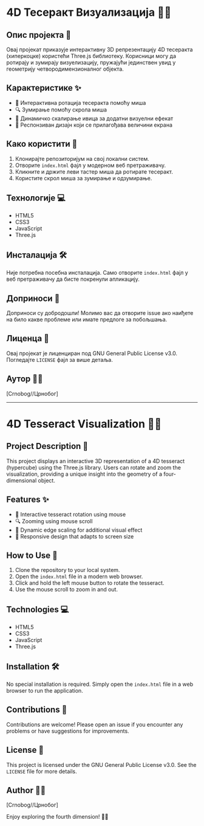 # 4D Тесеракт Визуализација 🔮🧊

## Опис пројекта 📝

Овај пројекат приказује интерактивну 3D репрезентацију 4D тесеракта (хиперкоцке) користећи Three.js библиотеку. Корисници могу да ротирају и зумирају визуелизацију, пружајући јединствен увид у геометрију четвородимензионалног објекта.

## Карактеристике ✨

- 🔄 Интерактивна ротација тесеракта помоћу миша
- 🔍 Зумирање помоћу скрола миша
- 🌈 Динамичко скалирање ивица за додатни визуелни ефекат
- 📱 Респонзиван дизајн који се прилагођава величини екрана

## Како користити 🚀

1. Клонирајте репозиторијум на свој локални систем.
2. Отворите `index.html` фајл у модерном веб претраживачу.
3. Кликните и држите леви тастер миша да ротирате тесеракт.
4. Користите скрол миша за зумирање и одзумирање.

## Технологије 💻

- HTML5
- CSS3
- JavaScript
- Three.js

## Инсталација 🛠️

Није потребна посебна инсталација. Само отворите `index.html` фајл у веб претраживачу да бисте покренули апликацију.

## Доприноси 🤝

Доприноси су добродошли! Молимо вас да отворите issue ако наиђете на било какве проблеме или имате предлоге за побољшања.

## Лиценца 📄

Овај пројекат је лиценциран под GNU General Public License v3.0. Погледајте `LICENSE` фајл за више детаља.

## Аутор 👨‍💻

[Crnobog//Црнобог]

---

# 4D Tesseract Visualization 🔮🧊

## Project Description 📝

This project displays an interactive 3D representation of a 4D tesseract (hypercube) using the Three.js library. Users can rotate and zoom the visualization, providing a unique insight into the geometry of a four-dimensional object.

## Features ✨

- 🔄 Interactive tesseract rotation using mouse
- 🔍 Zooming using mouse scroll
- 🌈 Dynamic edge scaling for additional visual effect
- 📱 Responsive design that adapts to screen size

## How to Use 🚀

1. Clone the repository to your local system.
2. Open the `index.html` file in a modern web browser.
3. Click and hold the left mouse button to rotate the tesseract.
4. Use the mouse scroll to zoom in and out.

## Technologies 💻

- HTML5
- CSS3
- JavaScript
- Three.js

## Installation 🛠️

No special installation is required. Simply open the `index.html` file in a web browser to run the application.

## Contributions 🤝

Contributions are welcome! Please open an issue if you encounter any problems or have suggestions for improvements.

## License 📄

This project is licensed under the GNU General Public License v3.0. See the `LICENSE` file for more details.

## Author 👨‍💻

[Crnobog//Црнобог]

Enjoy exploring the fourth dimension! 🌌🚀
